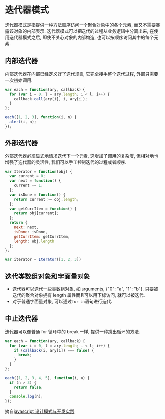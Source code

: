 # 迭代器模式

迭代器模式是指提供一种方法顺序访问一个聚合对象中的各个元素, 而又不需要暴露该对象的内部表示. 迭代器模式可以把迭代的过程从业务逻辑中分离出来, 在使用迭代器模式之后, 即使不关心对象的内部构造, 也可以按顺序访问其中的每个元素.

## 内部迭代器

内部迭代器在内部已经定义好了迭代规则, 它完全接手整个迭代过程, 外部只需要一次初始调用.

```javascript
var each = function(ary, callback) {
  for (var i = 0, l = ary.length; i < l; i++) {
    callback.call(ary[i], i, ary[i]);
  }
};

each([1, 2, 3], function(i, n) {
  alert(i, n);
});
```

## 外部迭代器

外部迭代器必须显式地请求迭代下一个元素, 这增加了调用的复杂度, 但相对地也增强了迭代器的灵活性, 我们可以手工控制迭代的过程或者顺序.

```javascript
var Iterator = function(obj) {
  var current = 0;
  var next = function() {
    current += 1;
  };
  var isDone = function() {
    return current >= obj.length;
  };
  var getCurrItem = function() {
    return obj[current];
  };
  return {
    next: next,
    isDone: isDone,
    getCurrItem: getCurrItem,
    length: obj.length
  };
};

var iterator = Iterator([1, 2, 3]);
```

## 迭代类数组对象和字面量对象

- 迭代器可以迭代一些类数组对象, 如 arguments, {"0": "a", "1": "b"}. 只要被迭代的聚合对象拥有 length 属性而且可以用下标访问, 就可以被迭代.
- 对于普通字面量对象, 可以通过`for in`语句进行迭代.

## 中止迭代器

迭代器可以像普通 for 循环中的 break 一样, 提供一种跳出循环的方法.

```javascript
var each = function(ary, callback) {
  for (var i = 0, l = ary.length; i < l; i++) {
    if (callback(i, ary[i]) === false) {
      break;
    }
  }
};

each([1, 2, 3, 4, 5], function(i, n) {
  if (n > 3) {
    return false;
  }
  console.log(n);
});
```

摘自[javascript 设计模式与开发实践](https://book.douban.com/subject/26382780/)
